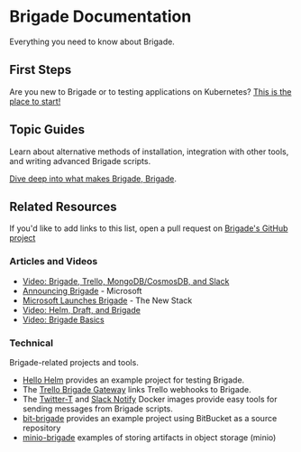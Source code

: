 # Brigade Documentation

Everything you need to know about Brigade.

## First Steps

Are you new to Brigade or to testing applications on Kubernetes? [This is the place to start!](intro/index.md)

## Topic Guides

Learn about alternative methods of installation, integration with other tools, and
writing advanced Brigade scripts.

[Dive deep into what makes Brigade, Brigade](topics/index.md).

## Related Resources

If you'd like to add links to this list, open a pull request on 
[Brigade's GitHub project](https://github.com/uswitch/brigade)

### Articles and Videos

- [Video: Brigade, Trello, MongoDB/CosmosDB, and Slack](https://osseu2017.blob.core.windows.net/videos/trello-brigade-demo.mp4)
- [Announcing Brigade](https://open.microsoft.com/2017/10/23/announcing-brigade-event-driven-scripting-kubernetes/) - Microsoft
- [Microsoft Launches Brigade](https://thenewstack.io/microsoft-launches-brigade-event-driven-scripting-tool-kubernetes) - The New Stack
- [Video: Helm, Draft, and Brigade](https://osseu2017.blob.core.windows.net/videos/OSSEU-2017.mp4)
- [Video: Brigade Basics](https://asciinema.org/a/JBsjOpah4nTBvjqDT5dAWvefG)

### Technical

Brigade-related projects and tools.

- [Hello Helm](https://github.com/technosophos/hello-helm) provides an example
  project for testing Brigade.
- The [Trello Brigade Gateway](https://github.com/technosophos/brigade-trello) links
  Trello webhooks to Brigade.
- The [Twitter-T](https://hub.docker.com/r/technosophos/twitter-t/) and [Slack Notify](https://hub.docker.com/r/technosophos/slack-notify/)
  Docker images provide easy tools for sending messages from Brigade scripts.
- [bit-brigade](https://bitbucket.org/lukepatrick/bit-brigade) provides an example project using 
  BitBucket as a source repository
- [minio-brigade](https://github.com/lukepatrick/minio-brigade) examples of storing artifacts in object storage (minio)